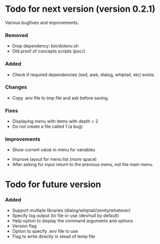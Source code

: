 # Todo for next version (version 0.2.1)
Various bugfixes and improvements.

### Removed
+ Drop dependency: bin/dotenv.sh
+ Old proof of concepts scripts (poc/)

### Added
+ Check if required dependencies (sed, awk, dialog, whiptail, etc) exists.

### Changes
- Copy .env file to tmp file and ask before saving.

### Fixes
- Displaying menu with items with depth > 2
- Do not create a file called 1 (a bug)

### Improvements
+ Show current value in menu for variables
- Improve layout for menu list (more space)
- After asking for input return to the previous menu, not the main menu.


# Todo for future version

### Added
- Support multiple libraries (dialog/whiptail/zenity/whatever)
- Specify log output (to file or use /dev/null by default)
- Help option to display the command arguments and options
- Version flag
- Option to specify .env file to use
- Flag to write directly in stead of temp file

